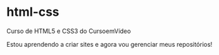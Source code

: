 # html-css
 Curso de HTML5 e CSS3 do CursoemVídeo

 Estou aprendendo a criar sites e agora vou gerenciar meus repositórios!
